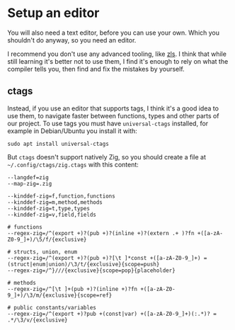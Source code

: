 # Setup an editor

You will also need a text editor, before you can use your own. Which you
shouldn't do anyway, so you need an editor.

I recommend you don't use any advanced tooling, like
[zls](https://github.com/zigtools/zls). I think that while still learning it's
better not to use them, I find it's enough to rely on what the compiler tells
you, then find and fix the mistakes by yourself.

## ctags

Instead, if you use an editor that supports tags, I think it's a good idea to
use them, to navigate faster between functions, types and other parts of our
project. To use tags you must have `universal-ctags` installed, for example in
Debian/Ubuntu you install it with:

    sudo apt install universal-ctags

But `ctags` doesn't support natively Zig, so you should create a file at
`~/.config/ctags/zig.ctags` with this content:

```ctags
--langdef=zig
--map-zig=.zig

--kinddef-zig=f,function,functions
--kinddef-zig=m,method,methods
--kinddef-zig=t,type,types
--kinddef-zig=v,field,fields

# functions
--regex-zig=/^(export +)?(pub +)?(inline +)?(extern .+ )?fn +([a-zA-Z0-9_]+)/\5/f/{exclusive}

# structs, union, enum
--regex-zig=/^(export +)?(pub +)?[\t ]*const +([a-zA-Z0-9_]+) = (struct|enum|union)/\3/t/{exclusive}{scope=push}
--regex-zig=/^}///{exclusive}{scope=pop}{placeholder}

# methods
--regex-zig=/^[\t ]+(pub +)?(inline +)?fn +([a-zA-Z0-9_]+)/\3/m/{exclusive}{scope=ref}

# public constants/variables
--regex-zig=/^(export +)?pub +(const|var) +([a-zA-Z0-9_]+)(:.*)? = .*/\3/v/{exclusive}
```
